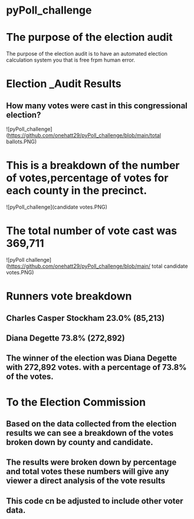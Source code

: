 # pyPoll_challenge
# The purpose of the election audit
The purpose of the election audit is to have an automated election calculation system you that is free frpm human error.
# Election _Audit Results
## How many votes were cast in this congressional election?    

![pyPoll_challenge](https://github.com/onehatt29/pyPoll_challenge/blob/main/total ballots.PNG)


# This is a breakdown of the number of votes,percentage of votes for each county in the precinct. 

![pyPoll_challenge](candidate votes.PNG)

# The total number of vote cast was 369,711

![pyPoll challenge] (https://github.com/onehatt29/pyPoll_challenge/blob/main/ total candidate votes.PNG)

# Runners vote breakdown
## Charles Casper Stockham 23.0% (85,213)
## Diana Degette 73.8% (272,892)
## The winner of the election was Diana Degette with 272,892 votes. with a percentage of 73.8% of the votes.

# To the Election Commission 
## Based on the data collected from the election results we can see a breakdown of the votes broken down by county and candidate.
## The results were broken down by percentage and total votes these numbers will give any viewer a direct analysis of the vote results 
## This code cn be adjusted to include other voter data.
